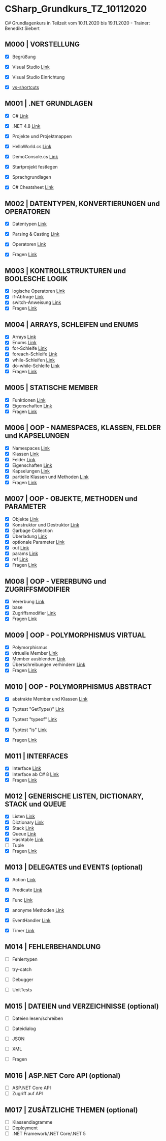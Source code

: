 # CSharp_Grundkurs_TZ_10112020
C# Grundlagenkurs in Teilzeit vom 10.11.2020 bis 19.11.2020 - Trainer: Benedikt Siebert

## M000 | VORSTELLUNG

- [x] Begrüßung
- [x] Visual Studio [Link](https://visualstudio.microsoft.com/de/) 
- [x] Visual Studio Einrichtung
- [x] [vs-shortcuts](VS-SHORTCUTS.md) 


## M001 | .NET GRUNDLAGEN
- [x] C# [Link](https://docs.microsoft.com/de-de/dotnet/csharp/) 
- [x] .NET 4.8 [Link](https://docs.microsoft.com/de-de/dotnet/api/?view=netframework-4.8) 
- [x] Projekte und Projektmappen
- [x] HelloWorld.cs [Link](Uebungen/Modul001_01_HelloWorld/Program.cs)  
- [x] DemoConsole.cs [Link](Uebungen/Modul001_02_DemoConsole/Program.cs)   
- [x] Startprojekt festlegen
- [x] Sprachgrundlagen
- [x] C# Cheatsheet [Link](CSHARP-CHEATSHEET.md)


## M002 | DATENTYPEN, KONVERTIERUNGEN und OPERATOREN
- [x] Datentypen [Link](Uebungen/Modul002_01_Datentypen/Program.cs) 
- [x] Parsing & Casting  [Link](Uebungen/Modul002_02_ParsingCasting/Program.cs) 
- [x] Operatoren [Link](Uebungen/Modul002_03_Operatoren/Program.cs) 
- [x] Fragen [Link](Uebungen/Modul002_Fragen/Program.cs) 
      

## M003 | KONTROLLSTRUKTUREN und BOOLESCHE LOGIK
- [x] logische Operatoren  [Link](Uebungen/Modul003_01_BoolescheLogik/Program.cs) 
- [x] if-Abfrage [Link](Uebungen/Modul003_02_Kontrollstrukturen/Program.cs) 
- [x] switch-Anweisung [Link](Uebungen/Modul003_02_Kontrollstrukturen/Program.cs) 
- [x] Fragen [Link](Uebungen/Modul003_Fragen/Program.cs) 

## M004 | ARRAYS, SCHLEIFEN und ENUMS
- [x] Arrays [Link](Uebungen/Modul004_01_Arrays/Program.cs) 
- [x] Enums [Link](Uebungen/Modul004_02_Enumeratoren/Program.cs) 
- [x] for-Schleife [Link](Uebungen/Modul004_03_Schleifen/Program.cs) 
- [x] foreach-Schleife [Link](Uebungen/Modul004_03_Schleifen/Program.cs) 
- [x] while-Schleifen [Link](Uebungen/Modul004_03_Schleifen/Program.cs) 
- [x] do-while-Schleife [Link](Uebungen/Modul004_03_Schleifen/Program.cs) 
- [x] Fragen [Link](Uebungen/Modul004_Fragen/Program.cs) 

## M005 | STATISCHE MEMBER
- [x] Funktionen  [Link](Uebungen/Modul005_01_statischeMember/Program.cs) 
- [x] Eigenschaften  [Link](Uebungen/Modul005_01_statischeMember/Program.cs) 
- [x] Fragen [Link](Uebungen/Modul005_Fragen/Program.cs) 

## M006 | OOP - NAMESPACES, KLASSEN, FELDER und KAPSELUNGEN
- [x] Namespaces [Link](Uebungen/Modul006_01_NamespaceKlassen/Program.cs) 
- [x] Klassen [Link](Uebungen/Modul006_01_NamespaceKlassen/Program.cs) 
- [x] Felder [Link](Uebungen/Modul006_02_FelderEigenschaften/Felder.cs) 
- [x] Eigenschaften  [Link](Uebungen/Modul006_02_FelderEigenschaften/Eigenschaften.cs) 
- [x] Kapselungen [Link](Uebungen/Modul006_02_FelderEigenschaften/Eigenschaften.cs) 
- [x] partielle Klassen und Methoden [Link](Uebungen/Modul006_03_partielleKlassenMethoden) 
- [x] Fragen [Link](Uebungen/Modul006_Fragen) 

## M007 | OOP - OBJEKTE, METHODEN und PARAMETER
- [x] Objekte [Link](Uebungen/Modul007_01_Objekte/Program.cs)  
- [x] Konstruktor und Destruktor [Link](Uebungen/Modul007_01_Objekte/Program.cs)  
- [x] Garbage Collection
- [x] Überladung [Link](Uebungen/Modul007_02_UeberlagerungParameter/Ueberladung.cs)  
- [x] optionale Parameter [Link](Uebungen/Modul007_02_UeberlagerungParameter/OptionaleParameter.cs)  
- [x] out [Link](Uebungen/Modul007_02_UeberlagerungParameter/SchluesselwortOut.cs)  
- [x] params [Link](Uebungen/Modul007_02_UeberlagerungParameter/SchluesselwortParams.cs)  
- [x] ref [Link](Uebungen/Modul007_02_UeberlagerungParameter/SchluesselwortRef.cs)  
- [x] Fragen [Link](Uebungen/Modul007_Fragen)  

## M008 | OOP - VERERBUNG und ZUGRIFFSMODIFIER
- [x] Vererbung [Link](Uebungen/Modul008_01_Vererbungen/Program.cs)  
- [x] base 
- [x] Zugriffsmodifier [Link](Uebungen/Modul008_02_Zugriffsmodifizierer/Program.cs)  
- [x] Fragen [Link](Uebungen/Modul008_Fragen)  

## M009 | OOP - POLYMORPHISMUS VIRTUAL
- [x] Polymorphismus
- [x] virtuelle Member [Link](Uebungen/Modul009_01_PolymorphismusVirtual/SchluesselwortOverride.cs)  
- [x] Member ausblenden [Link](Uebungen/Modul009_01_PolymorphismusVirtual/SchluesselwortNew.cs)  
- [x] Überschreibungen verhindern [Link](Uebungen/Modul009_01_PolymorphismusVirtual/SchluesselwortSealed.cs)  
- [x] Fragen [Link](Uebungen/Modul009_Fragen)  

## M010 | OOP - POLYMORPHISMUS ABSTRACT
- [x] abstrakte Member und Klassen [Link](Uebungen/Modul010_01_PolymorphismusAbstract/Program.cs)  
- [x] Typtest "GetType()" [Link](Uebungen/Modul010_02_Typpruefungen/Program.cs)  
- [x] Typtest "typeof" [Link](Uebungen/Modul010_02_Typpruefungen/Program.cs)  
- [x] Typtest "is" [Link](Uebungen/Modul010_02_Typpruefungen/Program.cs)  
- [x] Fragen [Link](Uebungen/Modul010_Fragen)  


## M011 | INTERFACES
- [x] Interface [Link](Uebungen/Modul011_01_Interface/Program.cs)  
- [x] Interface ab C# 8 [Link](Uebungen/Modul011_02_InterfaceCSharp8/Program.cs)  
- [x] Fragen [Link](Uebungen/Modul011_Fragen)  

## M012 | GENERISCHE LISTEN, DICTIONARY, STACK und QUEUE
- [x] Listen [Link](Uebungen/Modul012_01_Listen/List.cs)  
- [x] Dictionary [Link](Uebungen/Modul012_01_Listen/Dictionary.cs)  
- [x] Stack [Link](Uebungen/Modul012_01_Listen/Stack.cs)  
- [x] Queue [Link](Uebungen/Modul012_01_Listen/Queue.cs)  
- [x] Hashtable [Link](Uebungen/Modul012_01_Listen/Hashtable.cs)  
- [ ] Tuple <!--[Link](Uebungen/Modul012_01_Listen/Tuple.cs) --> 
- [x] Fragen [Link](Uebungen/Modul012_Fragen)  

## M013 | DELEGATES und EVENTS (optional)
- [x] Action [Link](Uebungen/Modul013_01_Delegates/Action.cs)  
- [x] Predicate [Link](Uebungen/Modul013_01_Delegates/Predicate.cs)  
- [x] Func [Link](Uebungen/Modul013_01_Delegates/Func.cs)  
- [x] anonyme Methoden [Link](Uebungen/Modul013_01_Delegates/AnonymeMethoden.cs)  
- [x] EventHandler [Link](Uebungen/Modul013_02_Events/Program.cs)  
- [x] Timer [Link](Uebungen/Modul013_03_Timer/Program.cs)  


## M014 | FEHLERBEHANDLUNG
- [ ] Fehlertypen
- [ ] try-catch <!--[Link](Uebungen/Modul014_01_Fehlerbehandlung/Program.cs) --> 
- [ ] Debugger 
- [ ] UnitTests <!--[Link](Uebungen/Modul014_02_UnitTest_Funktionen/Program.cs) --> 


## M015 | DATEIEN und VERZEICHNISSE (optional)
- [ ] Dateien lesen/schreiben <!--[Link](Uebungen/Modul015_01_Dateien_Verzeichnisse/MainWindow.xaml.cs) --> 
- [ ] Dateidialog <!--[Link](Uebungen/Modul015_01_Dateien_Verzeichnisse/MainWindow.xaml.cs) --> 
- [ ] JSON <!--[Link](Uebungen/Modul015_02_JSON/Program.cs) --> 
- [ ] XML <!--[Link](Uebungen/Modul015_03_XML/Program.cs) --> 
- [ ] Fragen <!--[Link](Uebungen/Modul015_Fragen) --> 


## M016 | ASP.NET Core API (optional)
- [ ] ASP.NET Core API <!--[Link](Uebungen/Modul016_API) -->
- [ ] Zugriff auf API <!--[Link](Uebungen/Modul016_API_Console) -->

## M017 | ZUSÄTZLICHE THEMEN (optional)
- [ ] Klassendiagramme
- [ ] Deployment
- [ ] .NET Framework/.NET Core/.NET 5